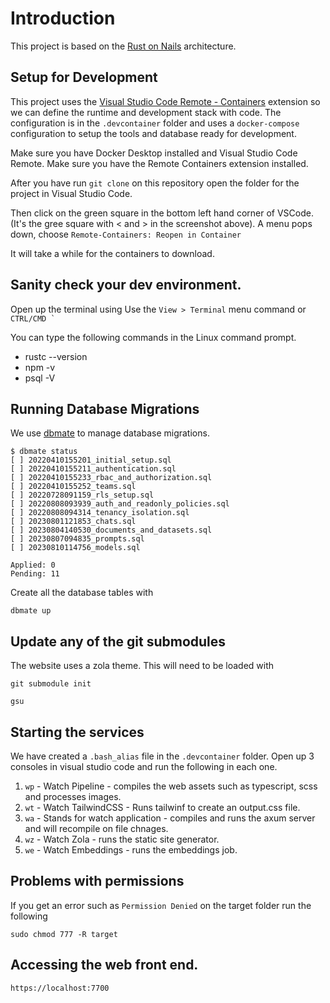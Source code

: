 # Introduction

This project is based on the [Rust on Nails](https://rust-on-nails.com/) architecture.

## Setup for Development

This project uses the [Visual Studio Code Remote - Containers](https://code.visualstudio.com/docs/remote/containers) extension so we can define the runtime and development stack with code. The configuration is in the `.devcontainer` folder and uses a `docker-compose` configuration to setup the tools and database ready for development.

Make sure you have Docker Desktop installed and Visual Studio Code Remote. Make sure you have the Remote Containers extension installed. 

After you have run `git clone` on this repository open the folder for the project in Visual Studio Code.

Then click on the green square in the bottom left hand corner of VSCode. (It's the gree square with < and > in the screenshot above). A menu pops down, choose `Remote-Containers: Reopen in Container`

It will take a while for the containers to download.

## Sanity check your dev environment.

Open up the terminal using Use the `View > Terminal` menu command or ``CTRL/CMD ` ``

You can type the following commands in the Linux command prompt.

* rustc --version
* npm -v 
* psql -V

## Running Database Migrations

We use [dbmate](https://github.com/amacneil/dbmate) to manage database migrations.

```
$ dbmate status
[ ] 20220410155201_initial_setup.sql
[ ] 20220410155211_authentication.sql
[ ] 20220410155233_rbac_and_authorization.sql
[ ] 20220410155252_teams.sql
[ ] 20220728091159_rls_setup.sql
[ ] 20220808093939_auth_and_readonly_policies.sql
[ ] 20220808094314_tenancy_isolation.sql
[ ] 20230801121853_chats.sql
[ ] 20230804140530_documents_and_datasets.sql
[ ] 20230807094835_prompts.sql
[ ] 20230810114756_models.sql

Applied: 0
Pending: 11
```

Create all the database tables with

`dbmate up`

## Update any of the git submodules

The website uses a zola theme. This will need to be loaded with

`git submodule init`

`gsu`

## Starting the services

We have created a `.bash_alias` file in the `.devcontainer` folder. Open up 3 consoles in visual studio code and run the following in each one.

1. `wp` - Watch Pipeline - compiles the web assets such as typescript, scss and processes images.
1. `wt` - Watch TailwindCSS - Runs tailwinf to create an output.css file.
1. `wa` - Stands for watch application - compiles and runs the axum server and will recompile on file chnages.
1. `wz` - Watch Zola - runs the static site generator.
1. `we` - Watch Embeddings - runs the embeddings job.

## Problems with permissions

If you get an error such as `Permission Denied` on the target folder run the following

`sudo chmod 777 -R target`

## Accessing the web front end.

`https://localhost:7700`